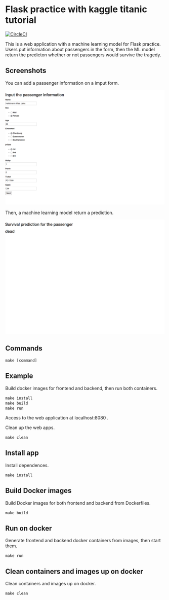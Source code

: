 Flask practice with kaggle titanic tutorial
===========================================
[![CircleCI](https://circleci.com/gh/tkazusa/flask_titanic/tree/master.svg?style=svg)](https://circleci.com/gh/tkazusa/flask_titanic/tree/master)

This is a web application with a machine learning model for Flask practice. Users put information about passengers in the form, then the ML model return the predicton whether or not passengers would survive the tragedy. 

Screenshots
-----------
You can add a passenger information on a imput form.

![input_form](https://github.com/tkazusa/flask_titanic/blob/images/flask_titanic_demo1.png)

Then, a machine learning model return a prediction. 

![prediction](https://github.com/tkazusa/flask_titanic/blob/images/flask_titanic_demo2.png)

Commands
--------
```
make [command]
```


Example
-------
Build docker images for frontend and backend, then run both containers.

```
make install
make build
make run
```
Access to the web application at localhost:8080 .

Clean up the web apps.

```
make clean
```


Install app
-----------
Install dependences.
```
make install
```


Build Docker images
-------------------
Build Docker images for both frontend and backend from Dockerfiles.
```
make build
```


Run on docker
-------------
Generate frontend and backend docker containers from images, then start them.
```
make run
```


Clean containers and images up on docker
-------------------------------------
Clean containers and images up on docker. 
```
make clean
```
